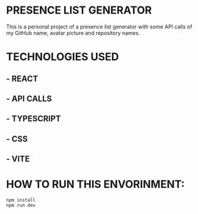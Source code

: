 # PRESENCE LIST GENERATOR 

This is a personal project of a presence list generator with some API calls of my GitHub name, avatar picture and repository names. 

# TECHNOLOGIES USED

## - REACT
## - API CALLS
## - TYPESCRIPT
## - CSS
## - VITE

# HOW TO RUN THIS ENVORINMENT:

    npm install
    npm run dev
